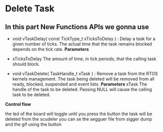 # Delete Task

## In this part New Functions APIs we gonna use

  - void vTaskDelay( const TickType_t xTicksToDelay ) :  Delay a task for a given number of ticks. The actual time that the task remains blocked depends on the tick rate. 
  __Parameters__
  - xTicksToDelay The amount of time, in tick periods, that the calling task should block.
  
  - void vTaskDelete( TaskHandle_t xTask ) : Remove a task from the RTOS kernels management. The task being deleted will be removed from all ready, blocked, suspended and event lists.
   __Parameters__
  xTask 	The handle of the task to be deleted. Passing NULL will cause the calling task to be deleted.
  
  
 __Control flow__
  
  the led of the board will toggle until you press the button the task will be deleted from the scudeler you can se the segguer file from sigger dump and the gif using the button 

